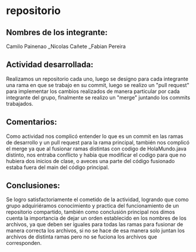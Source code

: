 # repositorio

## Nombres de los integrante:

Camilo Painenao
_Nicolas Cañete 
_Fabian Pereira

## Actividad desarrollada:
Realizamos un repositorio cada uno, luego se designo para cada integrante una rama en que se trabajo en su commit, 
luego se realizo un "pull request" para implementar los cambios realizados de manera particular por cada integrante del grupo,
finalmente se realizo un "merge" juntando los commits trabajados.

## Comentarios:
Como actividad nos complicó entender lo que es un commit en las ramas de desarrollo  y un pull request para la rama principal, también nos complicó el merge ya que al fusionar ramas distintas con codigo de HolaMundo.java distinto, nos entraba conflicto y habia que modificar el codigo para que no hubiera dos inicios de clase, o aveces una parte del código fusionado estaba fuera del main del código principal. 

## Conclusiones:
Se logro satisfactoriamente el cometido de la actividad,
logrando que como grupo adquiriéramos conocimiento y practica del funcionamiento de un repositorio compartido, también como conclusión principal nos dimos cuenta la importancia de dejar un orden establecido en los nombres de los archivos, ya que deben ser iguales para todas las ramas para fusionar de manera correcta los archivos, si no se hace de esa manera solo juntan los archivos de distinta ramas pero no se fuciona los archivos que corresponden. 
